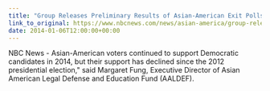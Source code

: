 ```yaml
---
title: "Group Releases Preliminary Results of Asian-American Exit Polls"
link_to_original: https://www.nbcnews.com/news/asian-america/group-releases-preliminary-results-asian-american-exit-polls-n242201)  
date: 2014-01-06T12:00:00+00:00
---
```

  
NBC News - Asian-American voters continued to support Democratic candidates in 2014, but their support has declined since the 2012 presidential election," said Margaret Fung, Executive Director of Asian American Legal Defense and Education Fund (AALDEF).   


